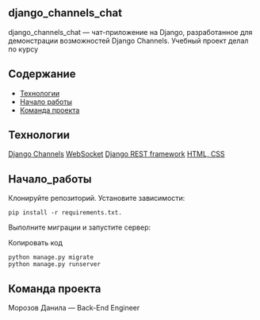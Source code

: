 ## django_channels_chat
  django_channels_chat — чат-приложение на Django, разработанное для демонстрации возможностей Django Channels.
  Учебный проект делал по курсу

## Содержание
- [Технологии](#технологии)
- [Начало работы](#Начало_работы)
- [Команда проекта](#Команда_проекта)

## Технологии
  [Django Channels](https://channels.readthedocs.io/en/latest/)
  [WebSocket](https://developer.mozilla.org/en-US/docs/Web/API/WebSockets_API)
  [Django REST framework](https://www.django-rest-framework.org/)
  [HTML, CSS](https://developer.mozilla.org/en-US/docs/Learn/Getting_started_with_the_web/CSS_basics)

## Начало_работы
  Клонируйте репозиторий.
  Установите зависимости: 
  
    pip install -r requirements.txt.
    
  Выполните миграции и запустите сервер:

  Копировать код
  
    python manage.py migrate
    python manage.py runserver

## Команда проекта
  Морозов Данила — Back-End Engineer
